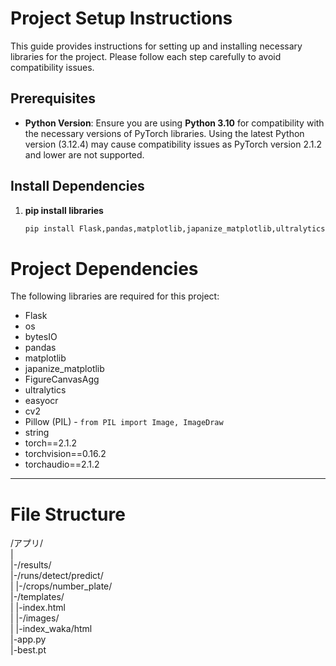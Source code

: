 # Project Setup Instructions

This guide provides instructions for setting up and installing necessary libraries for the project. Please follow each step carefully to avoid compatibility issues.

## Prerequisites

- **Python Version**: Ensure you are using **Python 3.10** for compatibility with the necessary versions of PyTorch libraries. Using the latest Python version (3.12.4) may cause compatibility issues as PyTorch version 2.1.2 and lower are not supported.

## Install Dependencies

1. **pip install libraries**

   ```bash
   pip install Flask,pandas,matplotlib,japanize_matplotlib,ultralytics,easyocr,torch==2.1.2,torchvision==0.16.2,torchaudio==2.1.2
   ```
   
# Project Dependencies

The following libraries are required for this project:

- Flask  
- os  
- bytesIO  
- pandas  
- matplotlib  
- japanize_matplotlib  
- FigureCanvasAgg  
- ultralytics  
- easyocr  
- cv2  
- Pillow (PIL) - `from PIL import Image, ImageDraw`  
- string  
- torch==2.1.2  
- torchvision==0.16.2  
- torchaudio==2.1.2  

---

# File Structure


/アプリ/  
|    
|-/results/  
|-/runs/detect/predict/  
|   |-/crops/number_plate/  
|-/templates/  
|   |-index.html  
|   |-/images/  
|   |-index_waka/html  
|-app.py  
|-best.pt  



